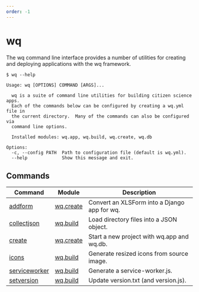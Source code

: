 ```yaml
---
order: -1
---
```


wq
==

The wq command line interface provides a number of utilities for creating and
deploying applications with the wq framework.

```shell
$ wq --help

Usage: wq [OPTIONS] COMMAND [ARGS]...

  wq is a suite of command line utilities for building citizen science apps.
  Each of the commands below can be configured by creating a wq.yml file in
  the current directory.  Many of the commands can also be configured via
  command line options.

  Installed modules: wq.app, wq.build, wq.create, wq.db

Options:
  -c, --config PATH  Path to configuration file (default is wq.yml).
  --help             Show this message and exit.
```

## Commands

Command | Module | Description
--------|--------|-------------
[addform] | [wq.create] | Convert an XLSForm into a Django app for wq.
[collectjson] | [wq.build] | Load directory files into a JSON object.
[create] | [wq.create] | Start a new project with wq.app and wq.db.
[icons] | [wq.build] | Generate resized icons from source image.
[serviceworker] | [wq.build] | Generate a service-worker.js.
[setversion] | [wq.build] | Update version.txt (and version.js).

[wq.build]: ../wq.build/index.md
[wq.create]: ../wq.create/index.md
[addform]: ../wq.create/addform.md
[collectjson]: ../wq.build/collectjson.md
[create]: ../wq.create/create.md
[icons]: ../wq.build/icons.md
[serviceworker]: ../wq.build/serviceworker.md
[setversion]: ../wq.build/setversion.md
